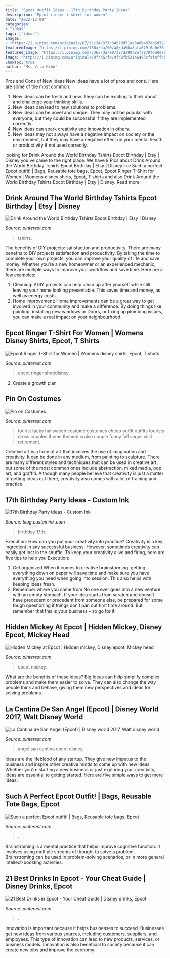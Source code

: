 ```yaml
---
title: "Epcot Outfit Ideas ~ 17th Birthday Party Ideas"
description: "Epcot ringer t-shirt for women"
date: "2022-12-09"
categories:
- "ideas"
tags: ["ideas"]
images:
- "https://i.pinimg.com/originals/87/7c/34/877c3497dd71aa340b407db6d329f97c.jpg"
featuredImage: "https://i.pinimg.com/736x/da/90/a8/da90a8afa879f6a0e78a6963e7bc311e--hidden-mickeys-epcot.jpg"
featured_image: "https://i.pinimg.com/736x/da/90/a8/da90a8afa879f6a0e78a6963e7bc311e--hidden-mickeys-epcot.jpg"
image: "https://i.pinimg.com/originals/9f/d6/fb/9fd6fb531a6495cfafaffcb5cd617ff6.jpg"
ShowToc: true
author: "Ms. Vita Kihn"
---
```



Pros and Cons of New Ideas
New ideas have a lot of pros and cons. Here are some of the most common:
1. New ideas can be fresh and new. They can be exciting to think about and challenge your thinking skills.
2. New ideas can lead to new solutions to problems.
3. New ideas can be novel and unique. They may not be popular with everyone, but they could be successful if they are implemented correctly.
4. New ideas can spark creativity and innovation in others.
5. New ideas may not always have a negative impact on society or the environment, but they may have a negative effect on your mental health or productivity if not used correctly.

	

		
looking for Drink Around the World Birthday Tshirts Epcot Birthday | Etsy | Disney you've came to the right place. We have 8 Pics about Drink Around the World Birthday Tshirts Epcot Birthday | Etsy | Disney like Such a perfect Epcot outfit! | Bags, Reusable tote bags, Epcot, Epcot Ringer T-Shirt for Women | Womens disney shirts, Epcot, T shirts and also Drink Around the World Birthday Tshirts Epcot Birthday | Etsy | Disney. Read more:
		
    
## Drink Around The World Birthday Tshirts Epcot Birthday | Etsy | Disney

<img loading=lazy src="https://i.pinimg.com/736x/d0/c6/c7/d0c6c7f97d6cad189d69fc71d0541e0e.jpg" onerror="this.onerror=null;this.src='https://tse2.mm.bing.net/th?id=OIP.P6MNxqGWILhaHtfziIGpCQHaG6&amp;pid=15.1';" alt="Drink Around the World Birthday Tshirts Epcot Birthday | Etsy | Disney">

_Source: pinterest.com_

>tshirts. 

	

The benefits of DIY projects: satisfaction and productivity.
There are many benefits to DIY projects satisfaction and productivity. By taking the time to complete your own projects, you can improve your quality of life and save money. Whether you’re a new homeowner or an experienced mechanic, there are multiple ways to improve your workflow and save time. Here are a few examples: 
1. Cleaning: ADIY projects can help clean up after yourself while still leaving your home looking presentable. This saves time and money, as well as energy costs. 
2. Home improvement: Home improvements can be a great way to get involved in your community and make a difference. By doing things like painting, installing new windows or Doors, or fixing up plumbing issues, you can make a real impact on your neighbourhood. 

    
## Epcot Ringer T-Shirt For Women | Womens Disney Shirts, Epcot, T Shirts

<img loading=lazy src="https://i.pinimg.com/originals/5a/4d/42/5a4d423e5dbccb7d60d13ea7c9ee71a2.jpg" onerror="this.onerror=null;this.src='https://tse3.mm.bing.net/th?id=OIP.N66u6cNA9AguEVIAp1X8DAHaHa&amp;pid=15.1';" alt="Epcot Ringer T-Shirt for Women | Womens disney shirts, Epcot, T shirts">

_Source: pinterest.com_

>epcot ringer shopdisney. 

	

2. Create a growth plan 

    
## Pin On Costumes

<img loading=lazy src="https://i.pinimg.com/originals/fa/4d/b2/fa4db2b5af2028747dd4611218ae692a.jpg" onerror="this.onerror=null;this.src='https://tse3.mm.bing.net/th?id=OIP.FKfWmDxur-8RlRir7MsangHaJ6&amp;pid=15.1';" alt="Pin on Costumes">

_Source: pinterest.com_

>tourist tacky halloween costume costumes cheap outfit outfits tourists dress couples theme themed cruise couple funny fall vegas visit retirement. 

	

Creative art is a form of art that involves the use of imagination and creativity. It can be done in any medium, from painting to sculpture. There are many different styles and techniques that can be used in creative art, but some of the most common ones include abstraction, mixed media, pop art, and graffiti. Although many people believe that creativity is just a matter of getting ideas out there, creativity also comes with a lot of training and practice.

    
## 17th Birthday Party Ideas - Custom Ink

<img loading=lazy src="https://blog.customink.com/wp-content/uploads/2016/08/17th-Birthday-Ideas.jpg" onerror="this.onerror=null;this.src='https://tse4.mm.bing.net/th?id=OIP.ZJye4EZOocFRK9cLRTAayQHaFj&amp;pid=15.1';" alt="17th Birthday Party Ideas - Custom Ink">

_Source: blog.customink.com_

>birthday 17th. 

	

Execution: How can you put your creativity into practice?
Creativity is a key ingredient in any successful business. However, sometimes creativity can easily get lost in the shuffle. To keep your creativity alive and firing, here are five tips to help you Execution:
1. Get organized
When it comes to creative brainstorming, getting everything down on paper will save time and make sure you have everything you need when going into session. This also helps with keeping ideas fresh.
2. Remember where you came from
No one ever goes into a new venture with an empty stomach. If your idea starts from scratch and doesn’t have precedent or precedent from someone else, be prepared for some tough questioning if things don’t pan out first time around. But remember that this is your business – so go for it!

    
## Hidden Mickey At Epcot | Hidden Mickey, Disney Epcot, Mickey Head

<img loading=lazy src="https://i.pinimg.com/736x/da/90/a8/da90a8afa879f6a0e78a6963e7bc311e--hidden-mickeys-epcot.jpg" onerror="this.onerror=null;this.src='https://tse1.mm.bing.net/th?id=OIP.B3wE4lsiz9rlo6cXroRghAHaHa&amp;pid=15.1';" alt="Hidden Mickey at Epcot | Hidden mickey, Disney epcot, Mickey head">

_Source: pinterest.com_

>epcot mickey. 

	

What are the benefits of these ideas?
Big Ideas can help simplify complex problems and make them easier to solve. They can also change the way people think and behave, giving them new perspectives and ideas for solving problems.

    
## La Cantina De San Angel (Epcot) | Disney World 2017, Walt Disney World

<img loading=lazy src="https://i.pinimg.com/originals/9f/d6/fb/9fd6fb531a6495cfafaffcb5cd617ff6.jpg" onerror="this.onerror=null;this.src='https://tse1.mm.bing.net/th?id=OIP.XOEYrroCr4SWGzcidFYPgQHaFj&amp;pid=15.1';" alt="La Cantina de San Angel (Epcot) | Disney world 2017, Walt disney world">

_Source: pinterest.com_

>angel san cantina epcot disney. 

	

Ideas are the lifeblood of any startup. They give new impetus to the business and inspire other creative minds to come up with new ideas. Whether you're starting a new business or just exploring your creativity, ideas are essential to getting started. Here are five simple ways to get more ideas: 

    
## Such A Perfect Epcot Outfit! | Bags, Reusable Tote Bags, Epcot

<img loading=lazy src="https://i.pinimg.com/originals/87/7c/34/877c3497dd71aa340b407db6d329f97c.jpg" onerror="this.onerror=null;this.src='https://tse3.mm.bing.net/th?id=OIP.AYp2Jo8hgFv4tnPHXKPF7wHaHa&amp;pid=15.1';" alt="Such a perfect Epcot outfit! | Bags, Reusable tote bags, Epcot">

_Source: pinterest.com_

>. 

	

Brainstroming is a mental practice that helps improve cognitive function. It involves using multiple streams of thought to solve a problem. Brainstroming can be used in problem-solving scenarios, or in more general intellect-boosting activities.

    
## 21 Best Drinks In Epcot - Your Cheat Guide | Disney Drinks, Epcot

<img loading=lazy src="https://i.pinimg.com/736x/d2/80/8c/d2808c17064a2fc1b4834be5f003e2b5.jpg" onerror="this.onerror=null;this.src='https://tse2.mm.bing.net/th?id=OIP.gg_XhOl0AbEUxFpniJqnWwHaLH&amp;pid=15.1';" alt="21 Best Drinks in Epcot - Your Cheat Guide | Disney drinks, Epcot">

_Source: pinterest.com_

>. 

	

Innovation is important because it helps businesses to succeed. Businesses get new ideas from various sources, including customers, suppliers, and employees. This type of innovation can lead to new products, services, or business models. Innovation is also beneficial to society because it can create new jobs and improve the economy.

